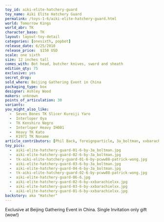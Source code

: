 ```yaml
---
toy_id: aiki-elite-hatchery-guard
toy_name: Aiki Elite Hatchery Guard
permalink: /toys-1-6/aiki-elite-hatchery-guard.html
world: Tomorrow Kings
world_abr: TK
character_base: TK
layout: layout-toy-detail
categories: [onesixth, popbot]
release_date: 6/25/2010
release_price:  $150 USD
scale: one sixth
size: 12 inches tall
comes_with: Bot head, butcher knives, sword and sheath
edition_qty: 75
exclusive: yes
secret_drop:
sold_where: Beijing Gathering Event in China
packaging_type: box
designer: Ashley Wood
makers: unknown
points_of_articulation: 30
variants: 
you_might_also_like:
  -  Seven Bones TK Slicer Kureiji Yaro
  -  Interloper Oya
  -  TK Kenshiro Negro
  -  Interloper Heavy IH001
  -  Heavy TK Kato
  -  K1971 TK Noname
article_contributors: [Phil Back, foreignparticle, 3a_boltman, xxbarachielxx, Patrick Wong]
toy_pics:
  -  aiki-elite-hatchery-guard-01-6-by-3a_boltman.jpg
  -  aiki-elite-hatchery-guard-02-6-by-3a_boltman.jpg
  -  tk-aiki-elite-hatchery-guard-01-6-by-pcww88-patrick-wong.jpg
  -  aiki-elite-hatchery-guard-03-6-by-3a_boltman.jpg
  -  aiki-elite-hatchery-guard-04-6-by-3a_boltman.jpg
  -  tk-aiki-elite-hatchery-guard-02-6-by-pcww88-patrick-wong.jpg
  -  aiki-elite-hatchery-guard-06-6.jpg
  -  aiki-elite-hatchery-guard-02-6-by-xxbarachielxx.jpg
  -  aiki-elite-hatchery-guard-03-6-by-xxbarachielxx.jpg
  -  aiki-elite-hatchery-guard-01-6-by-xxbarachielxx.jpg
backstory: aka "Hatcher"
---
```

Exclusive at Beijing Gathering Event in China. Single Invitation only gift (wow!) 